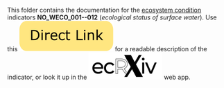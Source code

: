 This folder contains the documentation for the [ecosystem condition](https://github.com/NINAnor/ecRxiv) indicators **NO_WECO_001--012** (*ecological status of surface water*). 
Use this [![link](https://raw.githubusercontent.com/NINAnor/ecRxiv/main/docs/directLink2.svg)](https://raw.githack.com/NINAnor/ecRxiv/main/indicators/NO_WECO_001-012/R/NO_WECO_001-012.html) for a readable description of the indicator, or look it up in the [![ecRxiv web app](https://raw.githubusercontent.com/NINAnor/ecRxiv/main/docs/_ecrxiv_logo_mono_svart_small.svg)](https://view.nina.no/ecRxiv/) web app.
